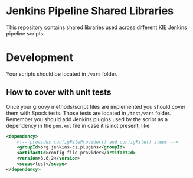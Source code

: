 # Jenkins Pipeline Shared Libraries

This repository contains shared libraries used across different KIE Jenkins pipeline scripts. 

# Development
Your scripts should be located in `/vars` folder.

## How to cover with unit tests
Once your groovy methods/script files are implemented you should cover them with Spock tests.
Those tests are located in `/test/vars` folder. Remember you should add Jenkins plugins used by the script as a dependency in the `pom.xml` file in case it is not present, like

```xml
<dependency>
    <!-- provides configFileProvider() and configFile() steps -->
    <groupId>org.jenkins-ci.plugins</groupId>
    <artifactId>config-file-provider</artifactId>
    <version>3.6.2</version>
    <scope>test</scope>
</dependency>
```
